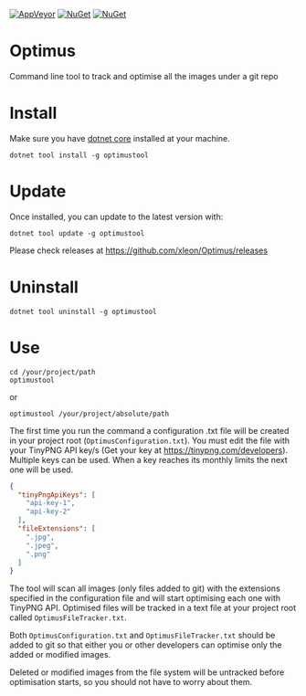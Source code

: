 [![AppVeyor](https://img.shields.io/appveyor/ci/xleon/optimus.svg?style=for-the-badge)](https://ci.appveyor.com/project/xleon/optimus) 
[![NuGet](https://img.shields.io/nuget/v/optimustool.svg?style=for-the-badge)](https://www.nuget.org/packages/optimustool/) 
[![NuGet](https://img.shields.io/nuget/dt/optimustool.svg?style=for-the-badge)](https://www.nuget.org/packages/optimustool/)

# Optimus
Command line tool to track and optimise all the images under a git repo

# Install

Make sure you have [dotnet core](https://dotnet.microsoft.com/download) installed at your machine.

```console
dotnet tool install -g optimustool
```

# Update

Once installed, you can update to the latest version with:

```console
dotnet tool update -g optimustool
```

Please check releases at https://github.com/xleon/Optimus/releases

# Uninstall

```console
dotnet tool uninstall -g optimustool
```

# Use

```console
cd /your/project/path
optimustool
```

or

```console
optimustool /your/project/absolute/path
```


The first time you run the command a configuration .txt file will be created in your project root (`OptimusConfiguration.txt`). You must edit the file with your TinyPNG API key/s (Get your key at https://tinypng.com/developers). 
Multiple keys can be used. When a key reaches its monthly limits the next one will be used.  

```json
{
  "tinyPngApiKeys": [
    "api-key-1",
    "api-key-2"
  ],
  "fileExtensions": [
    ".jpg",
    ".jpeg",
    ".png"
  ]
}
```

The tool will scan all images (only files added to git) with the extensions specified in the configuration file and will start optimising each one with TinyPNG API.
Optimised files will be tracked in a text file at your project root called `OptimusFileTracker.txt`.

Both `OptimusConfiguration.txt` and `OptimusFileTracker.txt` should be added to git so that either you or other developers can optimise only the added or modified images.

Deleted or modified images from the file system will be untracked before optimisation starts, so you should not have to worry about them. 
